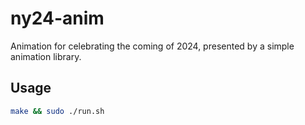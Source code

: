 # ny24-anim

Animation for celebrating the coming of 2024, presented by a simple animation library.

## Usage

```sh
make && sudo ./run.sh
```

